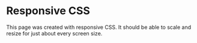 # Responsive CSS

This page was created with responsive CSS. It should be able to scale and resize for just about every screen size.
